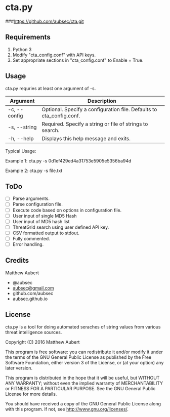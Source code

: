 # cta.py
###https://github.com/aubsec/cta.git

## Requirements
1.  Python 3
2.  Modify "cta_config.conf" with API keys.
3.  Set appropriate sections in "cta_config.conf" to Enable = True.

## Usage

cta.py requries at least one argument of -s.

|Argument   |Description|
|---        |---|
|-c, --config |Optional. Specify a configuration file.  Defaults to cta_config.conf.|
|-s, --string |Required. Specify a string or file of strings to search.|
|-h, --help | Displays this help message and exits.|


Typical Usage:

Example 1:  cta.py -s 0d1ef429ed4a31753e5905e5356ba94d

Example 2:  cta.py -s file.txt

## ToDo
- [ ] Parse arguments.
- [ ] Parse configuration file.
- [ ] Execute code based on options in configuration file.
- [ ] User input of single MD5 Hash
- [ ] User input of MD5 hash list
- [ ] ThreatGrid search using user defined API key.
- [ ] CSV formatted output to stdout.
- [ ] Fully commented.
- [ ] Error handling.

## Credits

Matthew Aubert
- @aubsec
- aubsec@gmail.com
- github.com/aubsec
- aubsec.github.io

## License

cta.py is a tool for doing automated seraches of string values from various 
threat intelligence sources.

Copyright (C) 2016 Matthew Aubert

This program is free software: you can redistribute it and/or modify
it under the terms of the GNU General Public License as published by
the Free Software Foundation, either version 3 of the License, or
(at your option) any later version.

This program is distributed in the hope that it will be useful,
but WITHOUT ANY WARRANTY; without even the implied warranty of
MERCHANTABILITY or FITNESS FOR A PARTICULAR PURPOSE.  See the
GNU General Public License for more details.

You should have received a copy of the GNU General Public License
along with this program.  If not, see http://www.gnu.org/licenses/.
